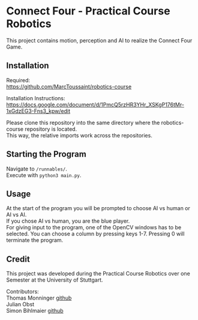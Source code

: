 # Connect Four - Practical Course Robotics

This project contains motion, perception and AI to realize the Connect Four Game.

## Installation

Required:  
https://github.com/MarcToussaint/robotics-course

Installation Instructions:   
https://docs.google.com/document/d/1PmcQ5rzHR3YHr_XSKgP176tMr-1xGdzEG3-Fns3_kpw/edit   

Please clone this repository into the same directory where the robotics-course repository is located.   
This way, the relative imports work across the repositories.

## Starting the Program

Navigate to `/runnables/`.  
Execute with `python3 main.py`.

## Usage

At the start of the program you will be prompted to choose AI vs human or AI vs AI.   
If you chose AI vs human, you are the blue player.  
For giving input to the program, one of the OpenCV windows has to be selected. You can choose a column by pressing keys 1-7. Pressing 0 will terminate the program.

## Credit
This project was developed during the Practical Course Robotics over one Semester at the University of Stuttgart.   

Contributors:   
Thomas Monninger [github](https://github.com/tmonnin)   
Julian Obst   
Simon Bihlmaier  [github](https://github.com/sibmr)
